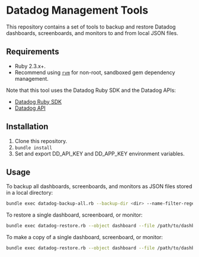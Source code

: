 # Datadog Management Tools

This repository contains a set of tools to backup and restore Datadog
dashboards, screenboards, and monitors to and from local JSON files.

## Requirements

* Ruby 2.3.x+.
* Recommend using [`rvm`](https://rvm.io/) for non-root, sandboxed gem dependency management.

Note that this tool uses the Datadog Ruby SDK and the Datadog APIs:
* [Datadog Ruby SDK](https://github.com/DataDog/dogapi-rb)
* [Datadog API](https://docs.datadoghq.com/api/)

## Installation

1. Clone this repository.
1. `bundle install`
1. Set and export DD_API_KEY and DD_APP_KEY environment variables.

## Usage

To backup all dashboards, screenboards, and monitors as JSON files stored in a local directory:
```bash
bundle exec datadog-backup-all.rb --backup-dir <dir> --name-filter-regex <file>
```

To restore a single dashboard, screenboard, or monitor:
```bash
bundle exec datadog-restore.rb --object dashboard --file /path/to/dashboards/Some\ Dashboard.json
```

To make a copy of a single dashboard, screenboard, or monitor:
```bash
bundle exec datadog-restore.rb --object dashboard --file /path/to/dashboards/Some\ Dashboard.json --altname "Copy of Some Dashboard"
```
